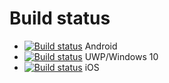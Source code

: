 # Build status

- [![Build status](https://build.appcenter.ms/v0.1/apps/90672336-6ebb-43b7-9768-1b73806603a4/branches/master/badge)](https://appcenter.ms) Android
 - [![Build status](https://build.appcenter.ms/v0.1/apps/22192568-d4b0-4018-9b77-07361c3be646/branches/master/badge)](https://appcenter.ms) UWP/Windows 10
 - [![Build status](https://build.appcenter.ms/v0.1/apps/cb614256-69c6-4192-bd28-728f986d9aed/branches/master/badge)](https://appcenter.ms) iOS
